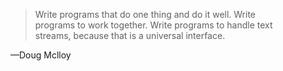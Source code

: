 <figure>
    <blockquote> 
        <p>Write programs that do one thing and do it well. Write programs to work together. Write programs
				to handle text streams, because that is a universal interface.</p>
    </blockquote>
    <figcaption>—Doug Mclloy</figcaption>
</figure>
